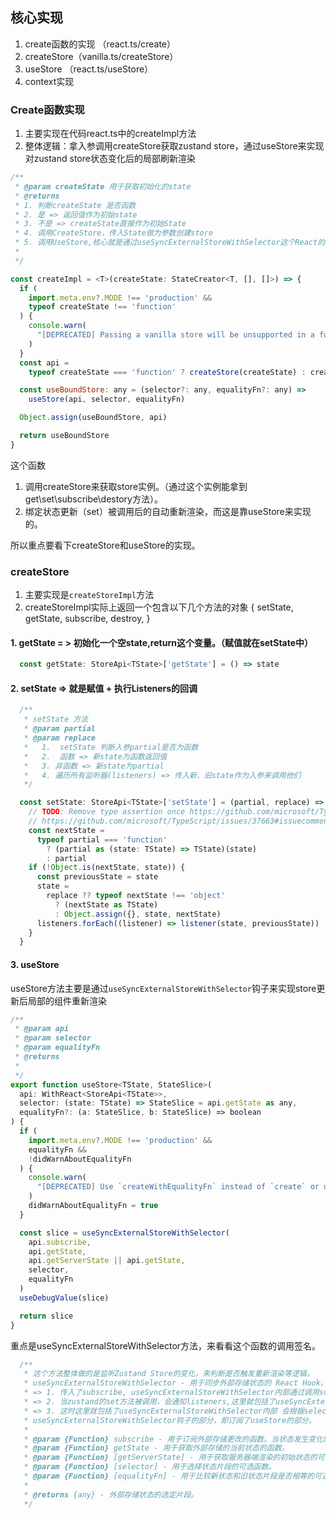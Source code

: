 

## 核心实现

1. create函数的实现 （react.ts/create）
2. createStore（vanilla.ts/createStore）
3. useStore （react.ts/useStore）
4. context实现


### Create函数实现

1. 主要实现在代码react.ts中的createImpl方法 
2. 整体逻辑：拿入参调用createStore获取zustand store，通过useStore来实现对zustand store状态变化后的局部刷新渲染

```js
/**
 * @param createState 用于获取初始化的state
 * @returns
 * 1. 判断createState 是否函数
 * 2. 是 => 返回值作为初始state
 * 3. 不是 => createState直接作为初始State
 * 4. 调用CreateStore，传入State做为参数创建store
 * 5. 调用UseStore,核心就是通过useSyncExternalStoreWithSelector这个React的hook，来实现的对zustand状态变更后的局部刷新渲染
 *
 */

const createImpl = <T>(createState: StateCreator<T, [], []>) => {
  if (
    import.meta.env?.MODE !== 'production' &&
    typeof createState !== 'function'
  ) {
    console.warn(
      "[DEPRECATED] Passing a vanilla store will be unsupported in a future version. Instead use `import { useStore } from 'zustand'`."
    )
  }
  const api =
    typeof createState === 'function' ? createStore(createState) : createState

  const useBoundStore: any = (selector?: any, equalityFn?: any) =>
    useStore(api, selector, equalityFn)

  Object.assign(useBoundStore, api)

  return useBoundStore
}
```

这个函数
1. 调用createStore来获取store实例。（通过这个实例能拿到 get\set\subscribe\destory方法）。
2. 绑定状态更新（set）被调用后的自动重新渲染，而这是靠useStore来实现的。

所以重点要看下createStore和useStore的实现。

### createStore

1. 主要实现是`createStoreImpl`方法
2. createStoreImpl实际上返回一个包含以下几个方法的对象
{
    setState,
    getState,
    subscribe, 
    destroy,
}

#### 1. getState = > 初始化一个空state,return这个变量。（赋值就在setState中）
```js
  const getState: StoreApi<TState>['getState'] = () => state
```

#### 2. setState => 就是赋值 + 执行Listeners的回调
```js
  /**
   * setState 方法
   * @param partial 
   * @param replace 
   *   1.  setState 判断入参partial是否为函数
   *   2.  函数 => 新state为函数返回值
   *   3. 非函数 => 新state为partial
   *   4. 遍历所有监听器(listeners) => 传入新、旧state作为入参来调用他们
   */

  const setState: StoreApi<TState>['setState'] = (partial, replace) => {
    // TODO: Remove type assertion once https://github.com/microsoft/TypeScript/issues/37663 is resolved
    // https://github.com/microsoft/TypeScript/issues/37663#issuecomment-759728342
    const nextState =
      typeof partial === 'function'
        ? (partial as (state: TState) => TState)(state)
        : partial
    if (!Object.is(nextState, state)) {
      const previousState = state
      state =
        replace ?? typeof nextState !== 'object'
          ? (nextState as TState)
          : Object.assign({}, state, nextState)
      listeners.forEach((listener) => listener(state, previousState))
    }
  }

```

#### 3. useStore

useStore方法主要是通过`useSyncExternalStoreWithSelector`钩子来实现store更新后局部的组件重新渲染

```js
/**
 * @param api
 * @param selector
 * @param equalityFn
 * @returns
 * 
 */
export function useStore<TState, StateSlice>(
  api: WithReact<StoreApi<TState>>,
  selector: (state: TState) => StateSlice = api.getState as any,
  equalityFn?: (a: StateSlice, b: StateSlice) => boolean
) {
  if (
    import.meta.env?.MODE !== 'production' &&
    equalityFn &&
    !didWarnAboutEqualityFn
  ) {
    console.warn(
      "[DEPRECATED] Use `createWithEqualityFn` instead of `create` or use `useStoreWithEqualityFn` instead of `useStore`. They can be imported from 'zustand/traditional'. https://github.com/pmndrs/zustand/discussions/1937"
    )
    didWarnAboutEqualityFn = true
  }

  const slice = useSyncExternalStoreWithSelector(
    api.subscribe,
    api.getState,
    api.getServerState || api.getState,
    selector,
    equalityFn
  )
  useDebugValue(slice)

  return slice
}
```

重点是useSyncExternalStoreWithSelector方法，来看看这个函数的调用签名。

```js
  /**
   * 这个方法整体做的是监听Zustand Store的变化，来判断是否触发重新渲染等逻辑。
   * useSyncExternalStoreWithSelector - 用于同步外部存储状态的 React Hook。
   * => 1. 传入了subscribe, useSyncExternalStoreWithSelector内部通过调用subscribe添加对zustand状态的订阅
   * => 2. 当zustand的set方法被调用，会通知listeners,这里就包括了useSyncExternalStoreWithSelector内部。
   * => 3. 这时这里就包括了useSyncExternalStoreWithSelector内部 会根据selector、equalityFn来决定是否要重新传染。其触发的重新渲染的部分是订阅了
   * useSyncExternalStoreWithSelector钩子的部分，即订阅了useStore的部分。
   *
   * @param {Function} subscribe - 用于订阅外部存储更改的函数。当状态发生变化时，应触发其内部侦听器。
   * @param {Function} getState - 用于获取外部存储的当前状态的函数。
   * @param {Function} [getServerState] - 用于获取服务器端渲染的初始状态的可选函数。默认为 `getState`。
   * @param {Function} [selector] - 用于选择状态片段的可选函数。
   * @param {Function} [equalityFn] - 用于比较新状态和旧状态片段是否相等的可选函数。
   *
   * @returns {any} - 外部存储状态的选定片段。
   */

  ```